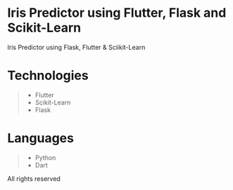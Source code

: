 # Iris Predictor using Flutter, Flask and Scikit-Learn

Iris Predictor using Flask, Flutter & Sciikit-Learn

# Technologies

>* Flutter
>* Scikit-Learn
>* Flask

# Languages

>* Python
>* Dart

All rights reserved
